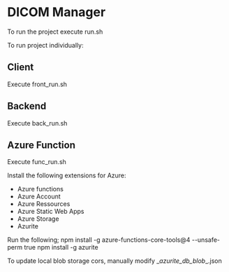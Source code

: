 # DICOM Manager

To run the project execute run.sh

To run project individually:

## Client
Execute front_run.sh

## Backend
Execute back_run.sh

## Azure Function
Execute func_run.sh


Install the following extensions for Azure:
- Azure functions
- Azure Account
- Azure Ressources
- Azure Static Web Apps
- Azure Storage
- Azurite

Run the following; 
npm install -g azure-functions-core-tools@4 --unsafe-perm true
npm install -g azurite

To update local blob storage cors, manually modify \__azurite_db_blob__.json